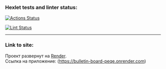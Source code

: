 ### Hexlet tests and linter status:
[![Actions Status](https://github.com/DmitriyKosnikov/rails-project-65/actions/workflows/hexlet-check.yml/badge.svg)](https://github.com/DmitriyKosnikov/rails-project-65/actions)


[![Lint Status](https://github.com/DmitriyKosnikov/rails-project-64/actions/workflows/linter.yml/badge.svg)](https://github.com/DmitriyKosnikov/rails-project-64/actions/workflows/linter.yml)

---
### Link to site:
Проект развернут на [Render](https://render.com).  
Ссылка на приложение: (https://bulletin-board-peqe.onrender.com)